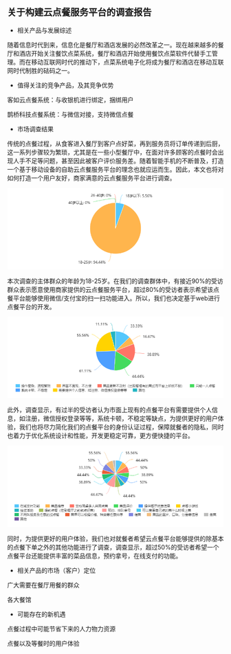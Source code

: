 
## 关于构建云点餐服务平台的调查报告

- 相关产品与发展综述

​        随着信息时代到来，信息化是餐厅和酒店发展的必然改革之一。现在越来越多的餐厅和酒店开始关注餐饮点菜系统，餐厅和酒店开始使用餐饮点菜软件代替手工管理。而在移动互联网时代的推动下，点菜系统电子化将成为餐厅和酒店在移动互联网时代制胜的砝码之一。

- 值得关注的竞争产品，及其竞争优势

客如云点餐系统：与收银机进行绑定，捆绑用户

鹊桥科技点餐系统：与微信对接，支持微信点餐

- 市场调查结果

传统的点餐过程，从食客进入餐厅到客户点好菜，再到服务员将订单传递到后厨，这一系列步骤较为繁琐，尤其是在一些小型餐厅中，在面对许多顾客的点餐时会出现人手不足等问题，甚至因此被客户评价服务差。随着智能手机的不断普及，打造一个基于移动设备的自助云点餐服务平台的理念也就应运而生。因此，本文也将对如何打造一个用户友好，商家满意的云点餐服务平台进行调查。



![chart](../../assets/images/chart.png)



本次调查的主体群众的年龄为18-25岁。在我们的调查群体中，有接近90%的受访群众表示愿意使用商家提供的云点餐服务平台，超过80%的受访者表示希望该点餐平台能够使用微信/支付宝的扫一扫功能进入。所以，我们也决定基于web进行点餐平台的开发。



![chart (2)](../../assets/images/chart2.png)



此外，调查显示，有过半的受访者认为市面上现有的点餐平台有需要提供个人信息，如注册，微信授权登录等等，系统卡顿，不稳定等缺点，为提供更好的用户体验，我们也将尽力简化我们的点餐平台的身份认证过程，保障就餐者的隐私，同时也着力于优化系统设计和性能，开发更稳定可靠，更方便快捷的平台。



![chart (1)](../../assets/images/chart1.png)



同时，为提供更好的用户体验，我们也对就餐者希望云点餐平台能够提供的除基本的点餐下单之外的其他功能进行了调查，调查显示，超过50%的受访者希望一个点餐平台还能提供丰富的菜品信息，预约拿号，在线支付的功能。
- 相关产品的市场（客户）定位

广大需要在餐厅用餐的群众

各大餐馆

- 可能存在的新机遇

点餐过程中可能节省下来的人力物力资源

点餐以及等餐时的用户体验